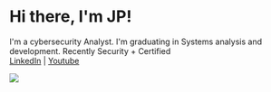 <h1>Hi there, I'm JP!</h1>

I'm a cybersecurity Analyst. I'm graduating in Systems analysis and development. Recently Security + Certified <br>
<a href="https://www.linkedin.com/in/jo%C3%A3o-paulo-41a195244/">LinkedIn</a> | <a href="#">Youtube</a>

<img src="https://img.shields.io/badge/linkedin.com/in/joão-paulo-41a195244/?style=for-the-badge&logo=linkedin&logoColor=white"/>

